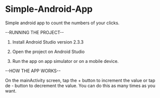 # Simple-Android-App
Simple android app to count the numbers of your clicks.

--RUNNING THE PROJECT--

1. Install Android Studio version 2.3.3

2. Open the project on Android Studio

3. Run the app on app simulator or on a mobile device.

--HOW THE APP WORKS--

On the mainActivity screen, tap the + button to increment the value or tap de - button to decrement the value. You can do this as many times as you want.
